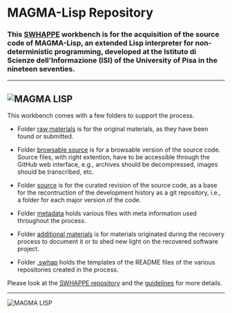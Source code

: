 # MAGMA-Lisp Repository

### This [SWHAPPE](https://github.com/Unipisa/SWHAPPE) workbench is for the acquisition of the source code of MAGMA-Lisp, an extended Lisp interpreter for non-deterministic programming, developed at the Istituto di Scienze dell'Informazione (ISI) of the University of Pisa in the nineteen seventies.
-------------------
![MAGMA LISP](raw_materials/Frontespizio-sopra.png)
-------------------

This workbench comes with a few folders to support the process.

- Folder [raw materials](./raw_materials) is for the original materials, as they have been found or submitted.

- Folder [browsable source](./browsable_source) is for a browsable version of the source code. Source files, with right extention, have to be accessible through the GitHub web interface, e.g., archives should be decompressed, images should be transcribed, etc.

- Folder [source](./source) is for the curated revision of the source code, as a base for the recontruction of the development history as a git repository, i.e., a folder for each major version of the code.

- Folder [metadata](./metadata) holds various files with meta information used throughout the process. 

- Folder [additional materials](./additional_materials) is for materials originated during the recovery process to document it or to shed new light on the recovered software project.

- Folder [.swhap](./.swhap) holds the templates of the README files of the various repositories created in the process.

Please look at the [SWHAPPE repository](https://github.com/Unipisa/SWHAPPE/blob/master/README.md) and the [guidelines](https://github.com/SoftwareHeritage/swhapguide/blob/master/SWHAP%40Pisa.pdf)  for more details.

-------------------

![MAGMA LISP](raw_materials/Frontespizio-sotto.png)

